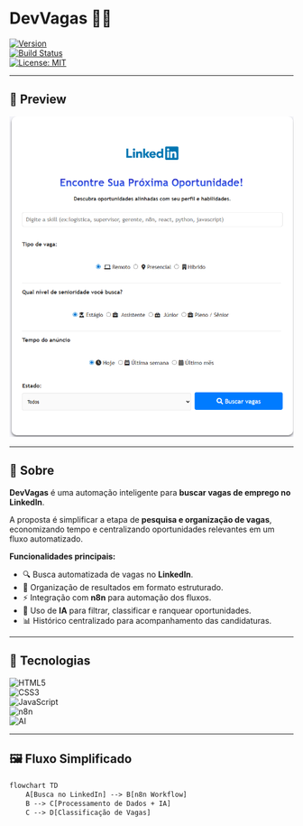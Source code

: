# DevVagas 💼🤖  

[![Version](https://img.shields.io/badge/version-1.0.0-blue)](https://github.com/seu-usuario/devvagas/releases/tag/v1.0.0)  
[![Build Status](https://img.shields.io/github/actions/workflow/status/seu-usuario/devvagas/ci.yml?branch=main)](https://github.com/seu-usuario/devvagas/actions)  
[![License: MIT](https://img.shields.io/badge/license-MIT-green)](LICENSE)  

---

## 📸 Preview  

![DevVagas Preview](./assets/thumb-vagas.png)  

---

## 📌 Sobre  

**DevVagas** é uma automação inteligente para **buscar vagas de emprego no LinkedIn**.  

A proposta é simplificar a etapa de **pesquisa e organização de vagas**, economizando tempo e centralizando oportunidades relevantes em um fluxo automatizado.  

**Funcionalidades principais:**  
- 🔍 Busca automatizada de vagas no **LinkedIn**.  
- 📑 Organização de resultados em formato estruturado.  
- ⚡ Integração com **n8n** para automação dos fluxos.  
- 🧠 Uso de **IA** para filtrar, classificar e ranquear oportunidades.  
- 📊 Histórico centralizado para acompanhamento das candidaturas.  

---

## 🔧 Tecnologias  

![HTML5](https://img.shields.io/badge/HTML5-E34F26?style=for-the-badge&logo=html5&logoColor=fff)  
![CSS3](https://img.shields.io/badge/CSS3-1572B6?style=for-the-badge&logo=css3&logoColor=fff)  
![JavaScript](https://img.shields.io/badge/JavaScript-F7DF1E?style=for-the-badge&logo=javascript&logoColor=000)  
![n8n](https://img.shields.io/badge/n8n-0A1128?style=for-the-badge&logo=n8n&logoColor=ff6c37)  
![AI](https://img.shields.io/badge/IA-20232A?style=for-the-badge&logo=openai&logoColor=61DAFB)  

---

## 🖼️ Fluxo Simplificado  

```mermaid
flowchart TD
    A[Busca no LinkedIn] --> B[n8n Workflow]
    B --> C[Processamento de Dados + IA]
    C --> D[Classificação de Vagas]